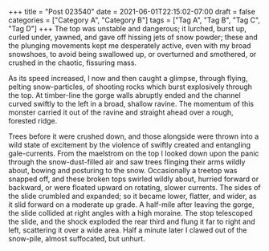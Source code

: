 +++
title = "Post 023540"
date = 2021-06-01T22:15:02-07:00
draft = false
categories = ["Category A", "Category B"]
tags = ["Tag A", "Tag B", "Tag C", "Tag D"]
+++
The top was unstable and dangerous; it lurched, burst up, curled under, yawned, and gave off hissing jets of snow powder; these and the plunging movements kept me desperately active, even with my broad snowshoes, to avoid being swallowed up, or overturned and smothered, or crushed in the chaotic, fissuring mass.

As its speed increased, I now and then caught a glimpse, through flying, pelting snow-particles, of shooting rocks which burst explosively through the top. At timber-line the gorge walls abruptly ended and the channel curved swiftly to the left in a broad, shallow ravine. The momentum of this monster carried it out of the ravine and straight ahead over a rough, forested ridge.

Trees before it were crushed down, and those alongside were thrown into a wild state of excitement by the violence of swiftly created and entangling gale-currents. From the maelstrom on the top I looked down upon the panic through the snow-dust-filled air and saw trees flinging their arms wildly about, bowing and posturing to the snow. Occasionally a treetop was snapped off, and these broken tops swirled wildly about, hurried forward or backward, or were floated upward on rotating, slower currents. The sides of the slide crumbled and expanded; so it became lower, flatter, and wider, as it slid forward on a moderate up grade. A half-mile after leaving the gorge, the slide collided at right angles with a high moraine. The stop telescoped the slide, and the shock exploded the rear third and flung it far to right and left, scattering it over a wide area. Half a minute later I clawed out of the snow-pile, almost suffocated, but unhurt.
